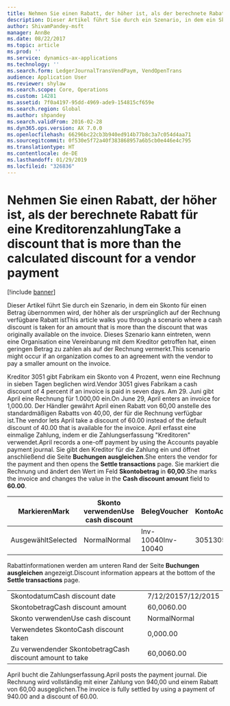 ```yaml
---
title: Nehmen Sie einen Rabatt, der höher ist, als der berechnete Rabatt für eine Kreditorenzahlung
description: Dieser Artikel führt Sie durch ein Szenario, in dem ein Skonto für einen Betrag übernommen wird, der höher als der ursprünglich auf der Rechnung verfügbare Rabatt ist Dieses Szenario kann eintreten, wenn eine Organisation eine Vereinbarung mit dem Kreditor getroffen hat, einen geringen Betrag zu zahlen als auf der Rechnung vermerkt.
author: ShivamPandey-msft
manager: AnnBe
ms.date: 08/22/2017
ms.topic: article
ms.prod: ''
ms.service: dynamics-ax-applications
ms.technology: ''
ms.search.form: LedgerJournalTransVendPaym, VendOpenTrans
audience: Application User
ms.reviewer: shylaw
ms.search.scope: Core, Operations
ms.custom: 14281
ms.assetid: 7f0a4197-95dd-4969-ade9-154815cf659e
ms.search.region: Global
ms.author: shpandey
ms.search.validFrom: 2016-02-28
ms.dyn365.ops.version: AX 7.0.0
ms.openlocfilehash: 66296bc22cb3b940ed914b77b8c3a7c054d4aa71
ms.sourcegitcommit: 0f530e5f72a40f383868957a6b5cb0e446e4c795
ms.translationtype: HT
ms.contentlocale: de-DE
ms.lasthandoff: 01/29/2019
ms.locfileid: "326836"
---
```

# <a name="take-a-discount-that-is-more-than-the-calculated-discount-for-a-vendor-payment"></a><span data-ttu-id="c2b04-104">Nehmen Sie einen Rabatt, der höher ist, als der berechnete Rabatt für eine Kreditorenzahlung</span><span class="sxs-lookup"><span data-stu-id="c2b04-104">Take a discount that is more than the calculated discount for a vendor payment</span></span>

[!include [banner](../includes/banner.md)]

<span data-ttu-id="c2b04-105">Dieser Artikel führt Sie durch ein Szenario, in dem ein Skonto für einen Betrag übernommen wird, der höher als der ursprünglich auf der Rechnung verfügbare Rabatt ist</span><span class="sxs-lookup"><span data-stu-id="c2b04-105">This article walks you through a scenario where a cash discount is taken for an amount that is more than the discount that was originally available on the invoice.</span></span> <span data-ttu-id="c2b04-106">Dieses Szenario kann eintreten, wenn eine Organisation eine Vereinbarung mit dem Kreditor getroffen hat, einen geringen Betrag zu zahlen als auf der Rechnung vermerkt.</span><span class="sxs-lookup"><span data-stu-id="c2b04-106">This scenario might occur if an organization comes to an agreement with the vendor to pay a smaller amount on the invoice.</span></span> 

<span data-ttu-id="c2b04-107">Kreditor 3051 gibt Fabrikam ein Skonto von 4 Prozent, wenn eine Rechnung in sieben Tagen beglichen wird.</span><span class="sxs-lookup"><span data-stu-id="c2b04-107">Vendor 3051 gives Fabrikam a cash discount of 4 percent if an invoice is paid in seven days.</span></span> <span data-ttu-id="c2b04-108">Am 29. Juni gibt April eine Rechnung für 1.000,00 ein.</span><span class="sxs-lookup"><span data-stu-id="c2b04-108">On June 29, April enters an invoice for 1,000.00.</span></span> <span data-ttu-id="c2b04-109">Der Händler gewährt April einen Rabatt von 60,00 anstelle des standardmäßigen Rabatts von 40,00, der für die Rechnung verfügbar ist.</span><span class="sxs-lookup"><span data-stu-id="c2b04-109">The vendor lets April take a discount of 60.00 instead of the default discount of 40.00 that is available for the invoice.</span></span> <span data-ttu-id="c2b04-110">April erfasst eine einmalige Zahlung, indem er die Zahlungserfassung "Kreditoren" verwendet.</span><span class="sxs-lookup"><span data-stu-id="c2b04-110">April records a one-off payment by using the Accounts payable payment journal.</span></span> <span data-ttu-id="c2b04-111">Sie gibt den Kreditor für die Zahlung ein und öffnet anschließend die Seite **Buchungen ausgleichen**.</span><span class="sxs-lookup"><span data-stu-id="c2b04-111">She enters the vendor for the payment and then opens the **Settle transactions** page.</span></span> <span data-ttu-id="c2b04-112">Sie markiert die Rechnung und ändert den Wert im Feld **Skontobetrag** in **60,00**.</span><span class="sxs-lookup"><span data-stu-id="c2b04-112">She marks the invoice and changes the value in the **Cash discount amount** field to **60.00**.</span></span>

| <span data-ttu-id="c2b04-113">Markieren</span><span class="sxs-lookup"><span data-stu-id="c2b04-113">Mark</span></span>     | <span data-ttu-id="c2b04-114">Skonto verwenden</span><span class="sxs-lookup"><span data-stu-id="c2b04-114">Use cash discount</span></span> | <span data-ttu-id="c2b04-115">Beleg</span><span class="sxs-lookup"><span data-stu-id="c2b04-115">Voucher</span></span>   | <span data-ttu-id="c2b04-116">Konto</span><span class="sxs-lookup"><span data-stu-id="c2b04-116">Account</span></span> | <span data-ttu-id="c2b04-117">Datum</span><span class="sxs-lookup"><span data-stu-id="c2b04-117">Date</span></span>      | <span data-ttu-id="c2b04-118">Fälligkeitsdatum</span><span class="sxs-lookup"><span data-stu-id="c2b04-118">Due date</span></span>  | <span data-ttu-id="c2b04-119">Rechnung</span><span class="sxs-lookup"><span data-stu-id="c2b04-119">Invoice</span></span> | <span data-ttu-id="c2b04-120">Betrag in Buchungswährung</span><span class="sxs-lookup"><span data-stu-id="c2b04-120">Amount in transaction currency</span></span> | <span data-ttu-id="c2b04-121">Währung</span><span class="sxs-lookup"><span data-stu-id="c2b04-121">Currency</span></span> | <span data-ttu-id="c2b04-122">Auszugleichender Betrag</span><span class="sxs-lookup"><span data-stu-id="c2b04-122">Amount to settle</span></span> |
|----------|-------------------|-----------|---------|-----------|-----------|---------|--------------------------------|----------|------------------|
| <span data-ttu-id="c2b04-123">Ausgewählt</span><span class="sxs-lookup"><span data-stu-id="c2b04-123">Selected</span></span> | <span data-ttu-id="c2b04-124">Normal</span><span class="sxs-lookup"><span data-stu-id="c2b04-124">Normal</span></span>            | <span data-ttu-id="c2b04-125">Inv-10040</span><span class="sxs-lookup"><span data-stu-id="c2b04-125">Inv-10040</span></span> | <span data-ttu-id="c2b04-126">3051</span><span class="sxs-lookup"><span data-stu-id="c2b04-126">3051</span></span>    | <span data-ttu-id="c2b04-127">6/29/2015</span><span class="sxs-lookup"><span data-stu-id="c2b04-127">6/29/2015</span></span> | <span data-ttu-id="c2b04-128">7/29/2015</span><span class="sxs-lookup"><span data-stu-id="c2b04-128">7/29/2015</span></span> | <span data-ttu-id="c2b04-129">10040</span><span class="sxs-lookup"><span data-stu-id="c2b04-129">10040</span></span>   | <span data-ttu-id="c2b04-130">1.000,00</span><span class="sxs-lookup"><span data-stu-id="c2b04-130">1,000.00</span></span>                       | <span data-ttu-id="c2b04-131">USD</span><span class="sxs-lookup"><span data-stu-id="c2b04-131">USD</span></span>      | <span data-ttu-id="c2b04-132">940,00</span><span class="sxs-lookup"><span data-stu-id="c2b04-132">940.00</span></span>           |

<span data-ttu-id="c2b04-133">Rabattinformationen werden am unteren Rand der Seite **Buchungen ausgleichen** angezeigt.</span><span class="sxs-lookup"><span data-stu-id="c2b04-133">Discount information appears at the bottom of the **Settle transactions** page.</span></span>

|                              |           |
|------------------------------|-----------|
| <span data-ttu-id="c2b04-134">Skontodatum</span><span class="sxs-lookup"><span data-stu-id="c2b04-134">Cash discount date</span></span>           | <span data-ttu-id="c2b04-135">7/12/2015</span><span class="sxs-lookup"><span data-stu-id="c2b04-135">7/12/2015</span></span> |
| <span data-ttu-id="c2b04-136">Skontobetrag</span><span class="sxs-lookup"><span data-stu-id="c2b04-136">Cash discount amount</span></span>         | <span data-ttu-id="c2b04-137">60,00</span><span class="sxs-lookup"><span data-stu-id="c2b04-137">60.00</span></span>     |
| <span data-ttu-id="c2b04-138">Skonto verwenden</span><span class="sxs-lookup"><span data-stu-id="c2b04-138">Use cash discount</span></span>            | <span data-ttu-id="c2b04-139">Normal</span><span class="sxs-lookup"><span data-stu-id="c2b04-139">Normal</span></span>    |
| <span data-ttu-id="c2b04-140">Verwendetes Skonto</span><span class="sxs-lookup"><span data-stu-id="c2b04-140">Cash discount taken</span></span>          | <span data-ttu-id="c2b04-141">0,00</span><span class="sxs-lookup"><span data-stu-id="c2b04-141">0.00</span></span>      |
| <span data-ttu-id="c2b04-142">Zu verwendender Skontobetrag</span><span class="sxs-lookup"><span data-stu-id="c2b04-142">Cash discount amount to take</span></span> | <span data-ttu-id="c2b04-143">60,00</span><span class="sxs-lookup"><span data-stu-id="c2b04-143">60.00</span></span>     |

<span data-ttu-id="c2b04-144">April bucht die Zahlungserfassung.</span><span class="sxs-lookup"><span data-stu-id="c2b04-144">April posts the payment journal.</span></span> <span data-ttu-id="c2b04-145">Die Rechnung wird vollständig mit einer Zahlung von 940,00 und einem Rabatt von 60,00 ausgeglichen.</span><span class="sxs-lookup"><span data-stu-id="c2b04-145">The invoice is fully settled by using a payment of 940.00 and a discount of 60.00.</span></span>



